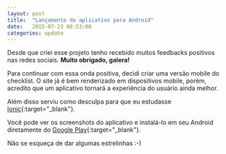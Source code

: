 ```yaml
---
layout: post
title:  "Lançamento do aplicativo para Android"
date:   2015-07-23 08:53:00
categories: update
---
```


Desde que criei esse projeto tenho recebido muitos feedbacks positivos nas redes sociais. **Muito obrigado, galera!**

Para continuar com essa onda positiva, decidi criar uma versão mobile do checklist. O site já é bem renderizado em dispositivos mobile, porém, acredito que um aplicativo tornará a experiência do usuário ainda melhor.

Além disso serviu como desculpa para que eu estudasse [Ionic](http://ionicframework.com/){:target="_blank"}.

Você pode ver os screenshots do aplicativo e instalá-lo em seu Android diretamente do [Google Play](https://play.google.com/store/apps/details?id=com.ionicframework.wordpresssecuritychecklistapp804039){:target="_blank"}.

Não se esqueça de dar algumas estrelinhas :-)
